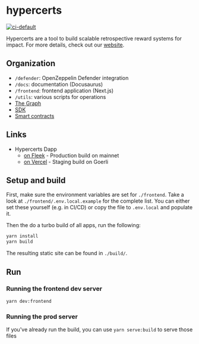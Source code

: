 # hypercerts
[![ci-default](https://github.com/Network-Goods/hypercerts/actions/workflows/ci-default.yml/badge.svg)](https://github.com/Network-Goods/hypercerts/actions/workflows/ci-default.yml)

Hypercerts are a tool to build scalable retrospective reward systems for impact.
For more details, check out our [website](https://hypercerts.vercel.app/).

## Organization

- `/defender`: OpenZeppelin Defender integration
- `/docs`: documentation (Docusaurus)
- `/frontend`: frontend application (Next.js)
- `/utils`: various scripts for operations
- [The Graph](https://github.com/Network-Goods/hypercerts-graph)
- [SDK](https://github.com/Network-Goods/hypercerts-sdk)
- [Smart contracts](https://github.com/Network-Goods/hypercerts-protocol)

## Links

- Hypercerts Dapp
  - [on Fleek](https://hypercerts.on.fleek.co/) - Production build on mainnet
  - [on Vercel](https://hypercerts.vercel.app) - Staging build on Goerli

## Setup and build

First, make sure the environment variables are set for `./frontend`.
Take a look at `./frontend/.env.local.example` for the complete list.
You can either set these yourself (e.g. in CI/CD) or copy the file to `.env.local` and populate it.

Then the do a turbo build of all apps, run the following:

```bash
yarn install
yarn build
```

The resulting static site can be found in `./build/`.

## Run

### Running the frontend dev server

```bash
yarn dev:frontend
```

### Running the prod server

If you've already run the build, you can use `yarn serve:build` to serve those files
